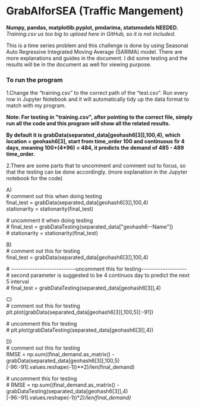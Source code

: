 # GrabAIforSEA (Traffic Mangement)

**Numpy, pandas, matplotlib.pyplot, pmdarima, statsmodels NEEDED.**
*Training.csv us too big to upload here in GitHub, so it is not included.*

This is a time series problem and this challenge is done by using Seasonal Auto Regressive Integrated Moving Average (SARIMA) model.
There are more explanations and guides in the document.  I did some testing and the results will be in the document as well for viewing purpose.

### To run the program 

1.Change the “training.csv” to the correct path of the “test.csv”. Run every row in Jupyter Notebook and it will automatically tidy up the data format to match with my program.

**Note: For testing in "training.csv", after pointing to the correct file, simply run all the code and this program will show all the related results.**

**By default it is grabData(separated_data[geohash6[3]],100,4), which location = geohash6[3], start from time_order 100 and continuous fir 4 days, meaning 100+(4*96) = 484, it predicts the demand of 485 - 489 time_order.**


2.There are some parts that to uncomment and comment out to focus, so that the testing can be done accordingly. (more explanation in the Jupyter notebook for the code)

A)<br />
\# comment out this when doing testing<br />
final_test = grabData(separated_data[geohash6[3]],100,4)<br />
stationarity = stationarity(final_test)<br />

\# uncomment it when doing testing<br />
\# final_test = grabDataTesting(separated_data["geohash6--Name"])<br />
\# stationarity = stationarity(final_test)<br />

B)<br />
\# comment out this for testing<br />
final_test = grabData(separated_data[geohash6[3]],100,4)

\# ---------------------------uncomment this for testing-------------------<br />
\# second parameter is suggested to be 4 continuos day to predict the next 5 interval<br />
\# final_test = grabDataTesting(separated_data[geohash6[3]],4)<br />

C)<br />
\# comment out this for testing<br />
plt.plot(grabData(separated_data[geohash6[3]],100,5)[:-91])<br />

\# uncomment this for testing<br />
\# plt.plot(grabDataTesting(separated_data[geohash6[3]],4))

D)<br />
\# comment out this for testing<br />
RMSE = np.sum((final_demand.as_matrix() - grabData(separated_data[geohash6[3]],100,5)[-96:-91].values.reshape(-1))**2)/len(final_demand)

\# uncomment this for testing<br />
\# RMSE = np.sum((final_demand.as_matrix() - grabDataTesting(separated_data[geohash6[3]],4)[-96:-91].values.reshape(-1))**2)/len(final_demand)*
